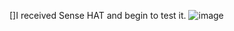 []I received Sense HAT and begin to test it.
![image](https://github.com/imsansan/IoT/raw/master/img/SenseHAT.jpg)
